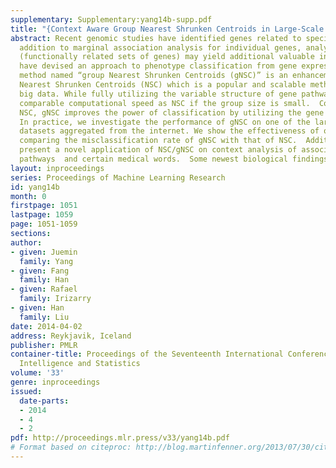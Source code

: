 ```yaml
---
supplementary: Supplementary:yang14b-supp.pdf
title: "{Context Aware Group Nearest Shrunken Centroids in Large-Scale Genomic Studies}"
abstract: Recent genomic studies have identified genes related to specific phenotypes.  In
  addition to marginal association analysis for individual genes, analyzing gene pathways
  (functionally related sets of genes) may yield additional valuable insights.  We
  have devised an approach to phenotype classification from gene expression profiling.  Our
  method named “group Nearest Shrunken Centroids (gNSC)” is an enhancement of the
  Nearest Shrunken Centroids (NSC) which is a popular and scalable method to analyze
  big data. While fully utilizing the variable structure of gene pathways, gNSC shares
  comparable computational speed as NSC if the group size is small.  Comparing with
  NSC, gNSC improves the power of classification by utilizing the gene pathway information.
  In practice, we investigate the performance of gNSC on one of the largest microarray
  datasets aggregated from the internet. We show the effectiveness of our method by
  comparing the misclassification rate of gNSC with that of NSC.  Additionally, we
  present a novel application of NSC/gNSC on context analysis of association between
  pathways  and certain medical words.  Some newest biological findings are rediscovered.
layout: inproceedings
series: Proceedings of Machine Learning Research
id: yang14b
month: 0
firstpage: 1051
lastpage: 1059
page: 1051-1059
sections: 
author:
- given: Juemin
  family: Yang
- given: Fang
  family: Han
- given: Rafael
  family: Irizarry
- given: Han
  family: Liu
date: 2014-04-02
address: Reykjavik, Iceland
publisher: PMLR
container-title: Proceedings of the Seventeenth International Conference on Artificial
  Intelligence and Statistics
volume: '33'
genre: inproceedings
issued:
  date-parts:
  - 2014
  - 4
  - 2
pdf: http://proceedings.mlr.press/v33/yang14b.pdf
# Format based on citeproc: http://blog.martinfenner.org/2013/07/30/citeproc-yaml-for-bibliographies/
---
```

